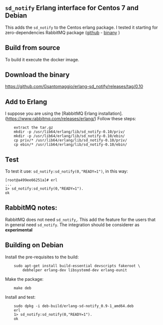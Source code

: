 `sd_notify` Erlang interface for Centos 7 and Debian
---

This adds the `sd_notify` to the Centos erlang package.
I tested it starting for zero-dependencies RabbitMQ package ([github](https://github.com/rabbitmq/erlang-rpm) - [binany](https://www.rabbitmq.com/releases/erlang/) )

Build from source
-
To build it execute the docker image.
 
Download the binary
-
https://github.com/Gsantomaggio/erlang-sd_notify/releases/tag/0.10

Add to Erlang
-
I suppose you are using the [RabbitMQ Erlang installation].(https://www.rabbitmq.com/releases/erlang/)
Follow these steps:

	    extract the tar.gz
        mkdir -p /usr/lib64/erlang/lib/sd_notify-0.10/priv/
        mkdir -p /usr/lib64/erlang/lib/sd_notify-0.10/ebin/
        cp priv/* /usr/lib64/erlang/lib/sd_notify-0.10/priv/
        cp ebin/* /usr/lib64/erlang/lib/sd_notify-0.10/ebin/
 

Test
-
To test it use: `sd_notify:sd_notify(0,"READY=1")`, in this way:

    [root@a499ee66251a]# erl
    ...    
    1> sd_notify:sd_notify(0,"READY=1").
    ok

RabbitMQ notes:
-
RabbitMQ does not need `sd_notify`,.
This add the feature for the users that in general need `sd_notify`. 
The integration should be considerer as **experimental**  


Building on Debian
-
Install the pre-requisites to the build:

        sudo apt-get install build-essential devscripts fakeroot \
            debhelper erlang-dev libsystemd-dev erlang-eunit

Make the package:

        make deb

Install and test:

        sudo dpkg -i deb-build/erlang-sd-notify_0.9-1_amd64.deb
        erl
        1> sd_notify:sd_notify(0,"READY=1").
        ok
